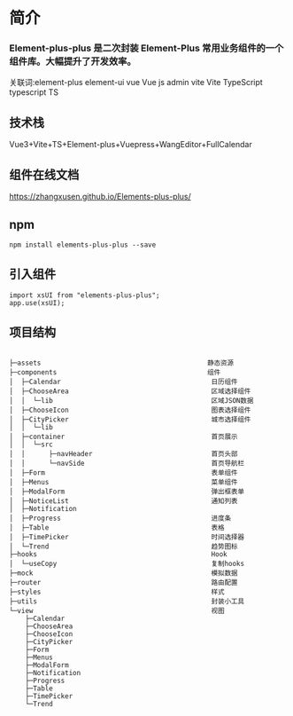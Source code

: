 # 简介

### Element-plus-plus 是二次封装 Element-Plus 常用业务组件的一个组件库。大幅提升了开发效率。
关联词:element-plus element-ui vue Vue js admin vite Vite TypeScript typescript TS

## 技术栈
Vue3+Vite+TS+Element-plus+Vuepress+WangEditor+FullCalendar

## 组件在线文档
https://zhangxusen.github.io/Elements-plus-plus/

## npm
```
npm install elements-plus-plus --save
```

## 引入组件
```
import xsUI from "elements-plus-plus";
app.use(xsUI);
```

## 项目结构
```

├─assets                                          静态资源                
├─components                                      组件
│  ├─Calendar                                      日历组件
│  ├─ChooseArea                                    区域选择组件
│  │  └─lib                                        区域JSON数据
│  ├─ChooseIcon                                    图表选择组件 
│  ├─CityPicker                                    城市选择组件
│  │  └─lib     
│  ├─container                                     首页展示
│  │  └─src
│  │      ├─navHeader                              首页头部
│  │      └─navSide                                首页导航栏
│  ├─Form                                          表单组件
│  ├─Menus                                         菜单组件
│  ├─ModalForm                                     弹出框表单
│  ├─NoticeList                                    通知列表
│  ├─Notification                                   
│  ├─Progress                                      进度条
│  ├─Table                                         表格  
│  ├─TimePicker                                    时间选择器      
│  └─Trend                                         趋势图标
├─hooks                                            Hook
│  └─useCopy                                       复制hooks
├─mock                                             模拟数据
├─router                                           路由配置
├─styles                                           样式
├─utils                                            封装小工具
└─view                                             视图
    ├─Calendar
    ├─ChooseArea
    ├─ChooseIcon
    ├─CityPicker
    ├─Form
    ├─Menus
    ├─ModalForm
    ├─Notification
    ├─Progress
    ├─Table
    ├─TimePicker
    └─Trend

```
